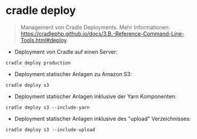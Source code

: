 # cradle deploy

> Management von Cradle Deployments.
> Mehr Informationen: <https://cradlephp.github.io/docs/3.B.-Reference-Command-Line-Tools.html#deploy>.

- Deployment von Cradle auf einen Server:

`cradle deploy production`

- Deployment statischer Anlagen zu Amazon S3:

`cradle deploy s3`

- Deployment statischer Anlagen inklusive der Yarn Komponenten:

`cradle deploy s3 --include-yarn`

- Deployment statischer Anlagen inklusive des "upload" Verzeichnisses:

`cradle deploy s3 --include-upload`
